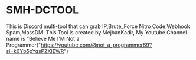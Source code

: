 # SMH-DCTOOL
This is Discord multi-tool that can grab IP,Brute_Force Nitro Code,Webhook Spam,MassDM. This Tool is created by MejbanKadir, My Youtube Channel name is "Believe Me I'M Not a Programmer("https://youtube.com/@not_a_programmer69?si=k6Yb5pYqsPZXlEWR") 
